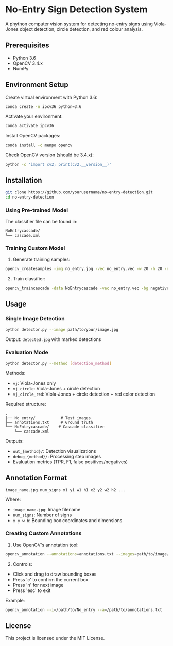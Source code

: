 # No-Entry Sign Detection System

A phython computer vision system for detecting no-entry signs using Viola-Jones object detection, circle detection, and red colour analysis.

## Prerequisites

- Python 3.6
- OpenCV 3.4.x
- NumPy

## Environment Setup

Create virtual environment with Python 3.6:
```bash
conda create -n ipcv36 python=3.6
```

Activate your environment:
```bash
conda activate ipcv36
```

Install OpenCV packages:
```bash
conda install -c menpo opencv
```

Check OpenCV version (should be 3.4.x):
```bash
python -c 'import cv2; print(cv2.__version__)'
```

## Installation

```bash
git clone https://github.com/yourusername/no-entry-detection.git
cd no-entry-detection
```

### Using Pre-trained Model

The classifier file can be found in:
```
NoEntrycascade/
└── cascade.xml
```

### Training Custom Model

1. Generate training samples:
```bash
opencv_createsamples -img no_entry.jpg -vec no_entry.vec -w 20 -h 20 -num 500 -maxidev 80 -maxxangle 0.8 -maxyangle 0.8 -maxzangle 0.2
```

2. Train classifier:
```bash
opencv_traincascade -data NoEntrycascade -vec no_entry.vec -bg negatives.dat -numPos 500 -numNeg 500 -numStages 3 -maxDepth 1 -w 20 -h 20 -minHitRate 0.999 -maxFalseAlarmRate 0.05 -mode ALL
```

## Usage

### Single Image Detection

```bash
python detector.py --image path/to/your/image.jpg
```

Output: `detected.jpg` with marked detections

### Evaluation Mode

```bash
python detector.py --method [detection_method]
```

Methods:
- `vj`: Viola-Jones only
- `vj_circle`: Viola-Jones + circle detection
- `vj_circle_red`: Viola-Jones + circle detection + red color detection

Required structure:
```
.
├── No_entry/           # Test images
├── annotations.txt     # Ground truth
└── NoEntrycascade/    # Cascade classifier
    └── cascade.xml
```

Outputs:
- `out_{method}/`: Detection visualizations
- `debug_{method}/`: Processing step images
- Evaluation metrics (TPR, F1, false positives/negatives)

## Annotation Format

```
image_name.jpg num_signs x1 y1 w1 h1 x2 y2 w2 h2 ...
```

Where:
- `image_name.jpg`: Image filename
- `num_signs`: Number of signs
- `x y w h`: Bounding box coordinates and dimensions

### Creating Custom Annotations

1. Use OpenCV's annotation tool:
```bash
opencv_annotation --annotations=annotations.txt --images=path/to/image/directory
```

2. Controls:
- Click and drag to draw bounding boxes
- Press 'c' to confirm the current box
- Press 'n' for next image
- Press 'esc' to exit

Example:
```bash
opencv_annotation --i=/path/to/No_entry --a=/path/to/annotations.txt
```

## License

This project is licensed under the MIT License.
